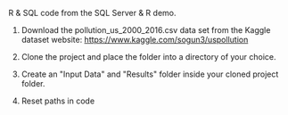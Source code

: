 R & SQL code from the SQL Server & R demo.

1. Download the pollution_us_2000_2016.csv data set from the Kaggle dataset website:
	https://www.kaggle.com/sogun3/uspollution
	
2. Clone the project and place the folder into a directory of your choice.

3. Create an "Input Data" and "Results" folder inside your cloned project folder. 

4. Reset paths in code

